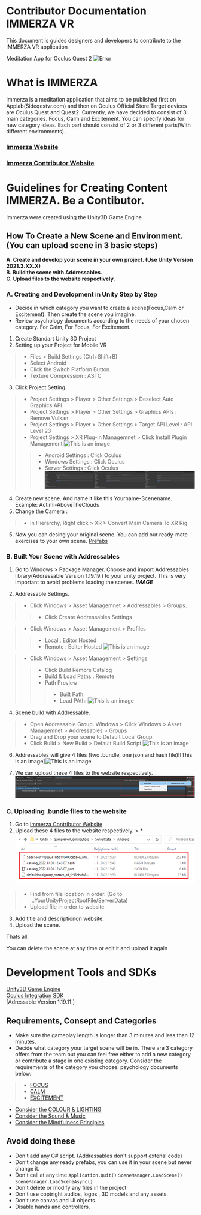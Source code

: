 # Contributor Documentation IMMERZA VR
This document is guides designers and developers to contribute to the IMMERZA VR application

Meditation App for Oculus Quest 2 
![Error](https://github.com/kahveciozan/ImmerzaContributorDoc/blob/main/Immerza.png)
# What is IMMERZA
Immerza is a meditation application that aims to be published first on Applab(Sideqestvr.com) and then on Oculus Official Store.Target devices are Oculus Quest and Quest2. Currently, we have decided to consist of 3 main categories. Focus, Calm and Excitement. You can specify ideas for new category ideas. Each part should consist of 2 or 3 different parts(With different environments).

### [Immerza Website](https://www.immerza.com/)
### [Immerza Contributor Website](https://contributor.immerza.com/)

# Guidelines for Creating Content IMMERZA. Be a Contibutor.
Immerza were created using the Unity3D Game Engine

## How To Create a New Scene and Environment. (You can upload scene in 3 basic steps)
**A. Create and develop your scene in your own project. (Use Unity Version 2021.3.XX.X)**  <br/>
**B. Build the scene with Addressables.**  <br/>
**C. Upload files to the website respectively.**  <br/>

### A. Creating and Development in Unity Step by Step

* Decide in which category you want to create a scene(Focus,Calm or Excitement). Then create the scene you imagine.
* Review psychology documents according to the needs of your chosen category. For Calm, For Focus, For Excitement.

1. Create Standart Unity 3D Project
2. Setting up your Project for Mobile VR
> * Files > Build Settings (Ctrl+Shift+B)
> * Select Android
> * Click the Switch Platform Button.
> * Texture Compression : ASTC

3. Click Project Setting.
> * Project Settings > Player > Other Settings > Deselect Auto Graphics API
> * Project Settings > Player > Other Settings > Graphics APIs : Remove Vulkan
> * Project Settings > Player > Other Settings > Target API Level : API Level 23
> * Project Settings > XR Plug-in Managemnet > Click Install Plugin Management ![This is an image](https://github.com/kahveciozan/ImmerzaContributorDoc/blob/main/Img/XRPlug%C4%B0nManagagement.png)
 >> * Android Settings : Click Oculus
 >> * Windows Settings : Click Oculus
 >> * Server Settings : Click Oculus
 ![This is an image](https://github.com/kahveciozan/ImmerzaContributorDoc/blob/main/Img/XRDetailsForOculus.png)
 
4. Create new scene. And name it like this Yourname-Scenename. Example: Actimi-AboveTheClouds
4. Change the Camera :
> * In Hierarchy, Right click > XR > Convert Main Camera To XR Rig
5. Now you can desing your original scene. You can add our ready-mate exercises to your own scene. [Prefabs](https://www.exampleprefab.com)

### B. Built Your Scene with Addressables

1. Go to Windows > Package Manager. Choose and import Addressables library(Addressable Version 1.19.19.) to your unity project. This is very important to avoid problems loading the scenes. ***IMAGE***

2. Addressable Settings.
> * Click Windows > Asset Managemnet > Addressables > Groups. 
 >> * Click Create Addressables Settings
 
> * Click Windows > Asset Management > Profiles
 >> * Local : Editor Hosted
 >> * Remote : Editor Hosted ![This is an image](https://github.com/kahveciozan/ImmerzaContributorDoc/blob/main/AddressableGroupsAndSettings.png)
 
> * Click Windows > Asset Management > Settings
 >> * Click Build Remore Catalog
 >> * Build & Load Paths : Remote
 >> * Path Preview
 >>> * Built Path:
 >>> * Load PAth: ![This is an image](https://github.com/kahveciozan/ImmerzaContributorDoc/blob/main/AddressableGroupsAndSettings.png)

4. Scene build with Addressable.
 > * Open Addressable Group. Windows > Click Windows > Asset Managemnet > Addressables > Groups
 > * Drag and Drop your scene to Default Local Group.
 > * Click Build > New Build > Default Build Script 
 ![This is an image](https://github.com/kahveciozan/ImmerzaContributorDoc/blob/main/AddressableGroupsAndSettings.png)
 
6. Addressables will give 4 files (two .bundle, one json and hash file)![This is an image]![This is an image](https:/)

7. We can upload these 4 files to the website respectively.![This is an image](https://github.com/kahveciozan/ImmerzaContributorDoc/blob/main/Img/AddressableBuiiltScene.png)

### C. Uploading .bundle files to the website
1. Go to [Immerza Contributor Website](https://contributor.immerza.com/)
2. Upload these 4 files to the website respectively. >  * ![This is an image](https://github.com/kahveciozan/ImmerzaContributorDoc/blob/main/Img/BuiltFiles.png)
> * Find from file location in order. (Go to ...YourUnityProjectRootFile/ServerData)
> * Upload file in order to website.
3. Add title and descriptionon website.
4. Upload the scene.

Thats all.

You can delete the scene at any time or edit it and upload it again

# Development Tools and SDKs
[Unity3D Game Engine](https://unity.com/) <br/>
[Oculus Integration SDK](https://assetstore.unity.com/packages/tools/integration/oculus-integration-82022) <br/>
[Adressable Version 1.19.11.] <br/>

## Requirements, Consept and Categories
- Make sure the gameplay length is longer than 3 minutes and less than 12 minutes.
-  Decide what category your target scene will be in. There are 3 category offers from the team but you can feel free either to add a new category or contribute a stage in one existing category. Consider the requirements of the category you choose. psychology documents below.
 > - [FOCUS](https://forms.gle/XvepfJQD45Uu37mT7) <br/>
 > - [CALM](https://forms.gle/XvepfJQD45Uu37mT7) <br/>
 > - [EXCITEMENT](https://forms.gle/XvepfJQD45Uu37mT7) <br/>

- [Consider the COLOUR & LIGHTING](https://forms.gle/XvepfJQD45Uu37mT7) <br/>
- [Consider the Sound & Music](https://forms.gle/XvepfJQD45Uu37mT7) <br/>
- [Consider the Mindfulness Principles](https://forms.gle/XvepfJQD45Uu37mT7) <br/>


## Avoid doing these
- Don't add any C# script. (Addressables don't support extenal code)
- Don't change any ready prefabs, you can use it in your scene but never change it.
- Don't call at any time  `Application.Quit()` `SceneManager.LoadScene()` `SceneManager.LoadSceneAsync()`
- Don't delete or modify any files in the project
- Don't use coptright audios, logos , 3D models and any assets.
- Don't use canvas and UI objects.
- Disable hands and controllers.


